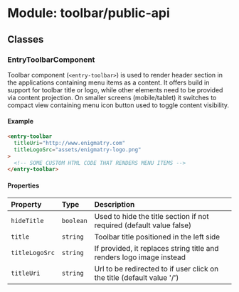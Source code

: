 # Module: toolbar/public-api

## Classes

### EntryToolbarComponent

Toolbar component (`<entry-toolbar>`) is used to render header section in the applications containing menu items as a content.
It offers build in support for toolbar title or logo, while other elements need to be provided via content projection.
On smaller screens (mobile/tablet) it switches to compact view containing menu icon button used to toggle content visibility.

#### Example

```html
<entry-toolbar
  titleUri="http://www.enigmatry.com"
  titleLogoSrc="assets/enigmatry-logo.png"
>
  <!-- SOME CUSTOM HTML CODE THAT RENDERS MENU ITEMS -->
</entry-toolbar>
```

#### Properties

| Property       | Type      | Description                                                            |
| :------------- | :-------- | :--------------------------------------------------------------------- |
| `hideTitle`    | `boolean` | Used to hide the title section if not required (default value false)   |
| `title`        | `string`  | Toolbar title positioned in the left side                              |
| `titleLogoSrc` | `string`  | If provided, it replaces string title and renders logo image instead   |
| `titleUri`     | `string`  | Url to be redirected to if user click on the title (default value '/') |
